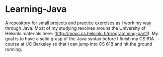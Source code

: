 Learning-Java
=============

A repository for small projects and practice exercises as I work my way through Java. Most of my studying revolves arouns the University of Helsinki materials here: (http://mooc.cs.helsinki.fi/programming-part1). My goal is to have a solid grasp of the Java syntax before I finish my CS 61A course at UC Berkeley so that I can jump into CS 61B and hit the ground running.
